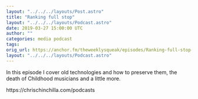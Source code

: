 ```yaml
---
layout: "../../../layouts/Post.astro"
title: "Ranking full stop"
layout: "../../../layouts/Podcast.astro"
date: 2019-03-27 15:00:00 UTC
author: ""
categories: media podcast
tags:
orig_url: https://anchor.fm/theweeklysqueak/episodes/Ranking-full-stop-e3ijv8
layout: "../../../layouts/Podcast.astro"
---
```

<p>In this episode I cover old technologies and how to preserve them, the death of Childhood musicians and a little more.</p>
<p>https://chrischinchilla.com/podcasts</p>